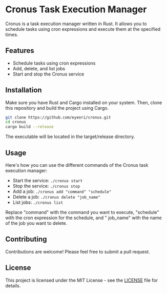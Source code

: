 # Cronus Task Execution Manager

Cronus is a task execution manager written in Rust. It allows you to schedule tasks using cron expressions and execute
them at the specified times.

## Features

- Schedule tasks using cron expressions
- Add, delete, and list jobs
- Start and stop the Cronus service

## Installation

Make sure you have Rust and Cargo installed on your system. Then, clone this repository and build the project using
Cargo.

```bash
git clone https://github.com/eyeori/cronus.git
cd cronus
cargo build --release
```

The executable will be located in the target/release directory.

## Usage

Here's how you can use the different commands of the Cronus task execution manager:

- Start the service: ```./cronus start```
- Stop the service: ```./cronus stop```
- Add a job: ```./cronus add "command" "schedule"```
- Delete a job: ```./cronus delete "job_name"```
- List jobs: ```./cronus list```

Replace "command" with the command you want to execute, "schedule" with the cron expression for the schedule, and "
job_name" with the name of the job you want to delete.

## Contributing

Contributions are welcome! Please feel free to submit a pull request.

## License

This project is licensed under the MIT License - see the [LICENSE](LICENSE) file for details.
